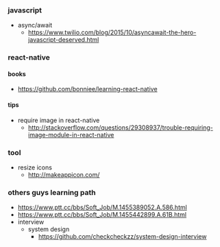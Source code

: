 ### javascript
- async/await
  - https://www.twilio.com/blog/2015/10/asyncawait-the-hero-javascript-deserved.html

### react-native
#### books
 - https://github.com/bonniee/learning-react-native
#### tips
- require image in react-native
  - http://stackoverflow.com/questions/29308937/trouble-requiring-image-module-in-react-native

### tool
- resize icons
  - http://makeappicon.com/

### others guys learning path
- https://www.ptt.cc/bbs/Soft_Job/M.1455389052.A.586.html
- https://www.ptt.cc/bbs/Soft_Job/M.1455442899.A.61B.html
- interview
  - system design
    - https://github.com/checkcheckzz/system-design-interview
